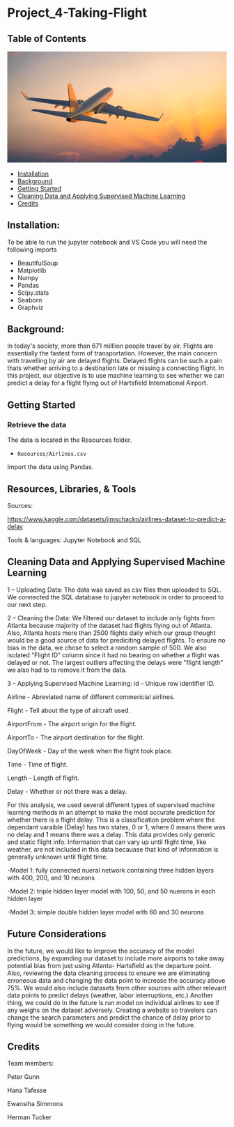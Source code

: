 # Project_4-Taking-Flight

## Table of Contents

![](https://github.com/HanaTafesse/Project_4-Taking-Flight/blob/main/Resources/dataset-cover.png)

- [Installation](#installation)
- [Background](#background)
- [Getting Started](#getting)
- [Cleaning Data and Applying Supervised Machine Learning](#CleaningDataandApplyingSupervisedMachineLearning)
- [Credits](#credits)

## Installation:

To be able to run the jupyter notebook and VS Code you will need the following imports

- BeautifulSoup
- Matplotlib
- Numpy
- Pandas
- Scipy.stats
- Seaborn
- Graphviz

## Background:
 In today's society, more than 671 milllion people travel by air. Flights are essentially the fastest form of transportation. However, the main concern with travelling by air are delayed flights. Delayed flights can be such a pain thats whether arriving to a destination late or missing a connecting flight. In this project, our objective is to use machine learning to see whether we can predict a delay for a flight flying out of Hartsfield International Airport. 

## Getting Started
### Retrieve the data

The data is located in the Resources folder.

* `Resources/Airlines.csv`

Import the data using Pandas.


## Resources, Libraries, & Tools

Sources:

https://www.kaggle.com/datasets/jimschacko/airlines-dataset-to-predict-a-delay

Tools & languages: Jupyter Notebook and SQL


## Cleaning Data and Applying Supervised Machine Learning
1 – Uploading Data:
 The data was saved as csv files then uploaded to SQL. We connected the SQL database to jupyter notebook in order to proceed to our next step.  

2 – Cleaning the Data:
    We filtered our dataset to include only fights from Atlanta because majority of the dataset had flights flying out of Atlanta. Also, Atlanta hosts more than 2500 flights daily which our group thought would be a good source of data for prediciting delayed flights. To ensure no bias in the data, we chose to select a random sample of 500. We also isolated “Flight ID” column since it had no bearing on whether a flight was delayed or not. The largest outliers affecting the delays were "flight length" we also had to to remove it from the data. 

3 - Applying Supervised Machine Learning:
id - Unique row identifier ID.

Airline - Abreviated name of different commericial airlines.

Flight - Tell about the type of aircraft used.

AirportFrom - The airport origin for the flight.

AirportTo - The airport destination for the flight.

DayOfWeek - Day of the week when the flight took place.

Time - Time of flight.

Length - Length of flight.

Delay - Whether or not there was a delay.

For this analysis, we used several different types of supervised machine learning methods in an attempt to make the most accurate prediction for whether there is a flight delay. This is a classification problem where the dependant varaible (Delay) has two states, 0 or 1, where 0 means there was no delay and 1 means there was a delay. This data provides only generic and static flight info. Information that can vary up until flight time, like weather, are not included in this data becauase that kind of information is generally unknown until flight time.

-Model 1: fully connected nueral network containing three hidden layers with 400, 200, and 10 neurons 

-Model 2: triple hidden layer model with 100, 50, and 50 nuerons in each hidden layer 

-Model 3: simple double hidden layer model with 60 and 30 neurons

## Future Considerations

In the future, we would like to improve the accuracy of the model predictions, by expanding our dataset to include more airports to take away potential bias from just using Atlanta- Hartsfield as the departure point. Also, reviewing the data cleaning process to ensure we are eliminating erroneous data and changing the data point to increase the accuracy above 75%. We would also include datasets from other sources with other relevant data points to predict delays (weather, labor interruptions, etc.) Another thing, we could do in the future is run model on individual airlines to see if any weighs on the dataset adversely. Creating a website so travelers can change the search parameters and predict the chance of delay prior to flying would be something we would consider doing in the future. 



## Credits
Team members:

Peter Gunn 

Hana Tafesse

Ewansiha Simmons 

Herman Tucker 